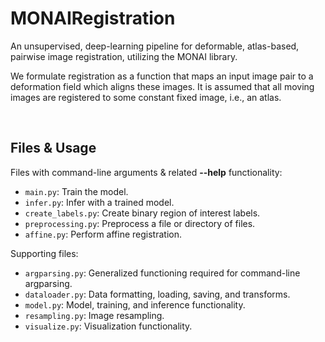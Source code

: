 # MONAIRegistration

An unsupervised, deep-learning pipeline for deformable, atlas-based, pairwise image registration, utilizing the MONAI library.

We formulate registration as a function that maps an input image pair to a deformation field which aligns these images. It is assumed that all moving images are registered to some constant fixed image, i.e., an atlas.


&nbsp;


## Files &amp; Usage


Files with command-line arguments &amp; related **--help** functionality:

- `main.py`: Train the model.
- `infer.py`: Infer with a trained model.
- `create_labels.py`: Create binary region of interest labels.
- `preprocessing.py`: Preprocess a file or directory of files.
- `affine.py`: Perform affine registration.

Supporting files:
- `argparsing.py`: Generalized functioning required for command-line argparsing.
- `dataloader.py`: Data formatting, loading, saving, and transforms.
- `model.py`: Model, training, and inference functionality.
- `resampling.py`: Image resampling.
- `visualize.py`: Visualization functionality.